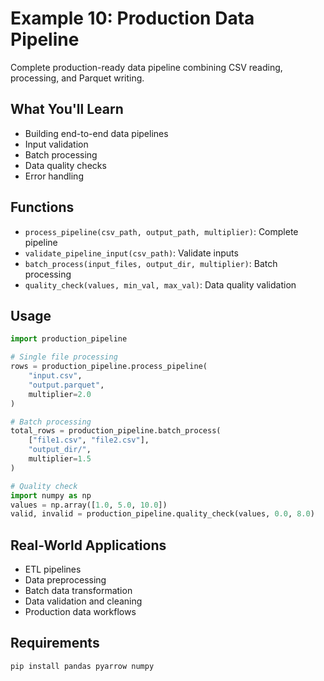 # Example 10: Production Data Pipeline

Complete production-ready data pipeline combining CSV reading, processing, and Parquet writing.

## What You'll Learn

- Building end-to-end data pipelines
- Input validation
- Batch processing
- Data quality checks
- Error handling

## Functions

- `process_pipeline(csv_path, output_path, multiplier)`: Complete pipeline
- `validate_pipeline_input(csv_path)`: Validate inputs
- `batch_process(input_files, output_dir, multiplier)`: Batch processing
- `quality_check(values, min_val, max_val)`: Data quality validation

## Usage

```python
import production_pipeline

# Single file processing
rows = production_pipeline.process_pipeline(
    "input.csv",
    "output.parquet",
    multiplier=2.0
)

# Batch processing
total_rows = production_pipeline.batch_process(
    ["file1.csv", "file2.csv"],
    "output_dir/",
    multiplier=1.5
)

# Quality check
import numpy as np
values = np.array([1.0, 5.0, 10.0])
valid, invalid = production_pipeline.quality_check(values, 0.0, 8.0)
```

## Real-World Applications

- ETL pipelines
- Data preprocessing
- Batch data transformation
- Data validation and cleaning
- Production data workflows

## Requirements

```bash
pip install pandas pyarrow numpy
```

